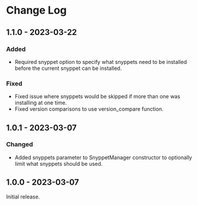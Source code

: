 # Change Log

## 1.1.0 - 2023-03-22

### Added

- Required snyppet option to specify what snyppets need to be installed before
  the current snyppet can be installed.

### Fixed

- Fixed issue where snyppets would be skipped if more than one was installing
  at one time.
- Fixed version comparisons to use version\_compare function.

## 1.0.1 - 2023-03-07

### Changed

- Added snyppets parameter to SnyppetManager constructor to optionally limit
  what snyppets should be used.

## 1.0.0 - 2023-03-07

Initial release.
